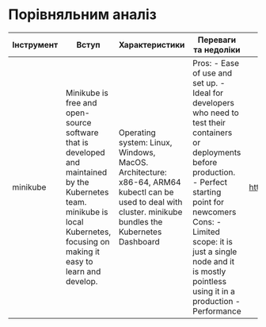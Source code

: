 # Порівняльним аналіз

| Інструмент | Вступ                                                                                                                                                                          | Характеристики                                                                                                                                                                                                                                                              | Переваги та недоліки                                                                                                                                                                                                                                                                                                                                                | Демонстрація                                    | Висновки                                                                            |
|------------|-----------------------------------------------------------------------------------------------------------------------------------------------------------------------------------|-------------------------------------------------------------------------------------------------------------------------------------------------------------------------------------------------------------------------------------------------------------------------------|-----------------------------------------------------------------------------------------------------------------------------------------------------------------------------------------------------------------------------------------------------------------------------------------------------------------------------------------------------------------------|---------------------------------------------------|---------------------------------------------------------------------------------------|
| minikube   | Minikube is free and open-source software that is developed and maintained by the Kubernetes team. minikube is local Kubernetes, focusing on making it easy to learn and develop. | Operating system: Linux, Windows, MacOS. Architecture: x86-64, ARM64 kubectl can be used to deal with cluster. minikube bundles the Kubernetes Dashboard                                                                                                                   | Pros: - Ease of use and set up.  - Ideal for developers who need to test their containers or deployments before production.  - Perfect starting point for newcomers  Cons: - Limited scope: it is just a single node and it is mostly pointless using it in a production  - Performance                                                                             | https://asciinema.org/a/wEMDpFSmhisgn9h8AXMMIiFQi | minikube is ideal for testing or development purposes but not good for production.  |
